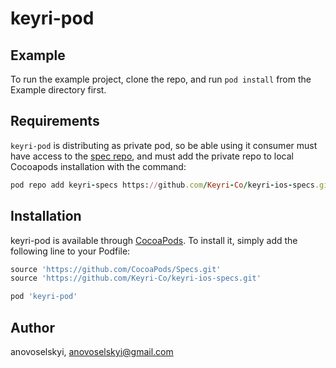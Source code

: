 # keyri-pod

## Example

To run the example project, clone the repo, and run `pod install` from the Example directory first.

## Requirements

`keyri-pod` is distributing as private pod, so be able using it consumer must have access to the [spec repo](https://github.com/Keyri-Co/keyri-ios-specs), and must add the private repo to local Cocoapods installation with the command:

```ruby
pod repo add keyri-specs https://github.com/Keyri-Co/keyri-ios-specs.git
```

## Installation

keyri-pod is available through [CocoaPods](https://cocoapods.org). To install
it, simply add the following line to your Podfile:

```ruby
source 'https://github.com/CocoaPods/Specs.git'
source 'https://github.com/Keyri-Co/keyri-ios-specs.git'

pod 'keyri-pod'
```

## Author

anovoselskyi, anovoselskyi@gmail.com
